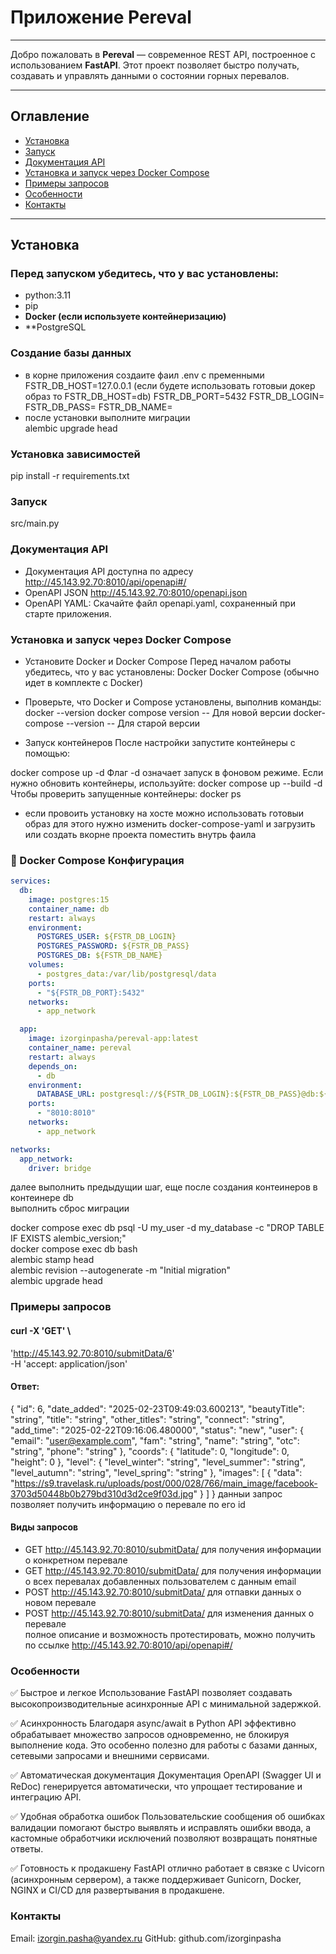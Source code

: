 

# Приложение Pereval
---

Добро пожаловать в **Pereval** — современное REST API, построенное с использованием **FastAPI**. Этот проект позволяет быстро получать, создавать и управлять данными о состоянии горных перевалов.

---

## Оглавление

- [Установка](#установка)
- [Запуск](#запуск)
- [Документация API](#документация-api)
- [Установка и запуск через Docker Compose](#docker-образ)
- [Примеры запросов](#примеры-запросов)
- [Особенности](#особенности)
- [Контакты](#контакты)


---

## Установка

### Перед запуском убедитесь, что у вас установлены:

- python:3.11
- pip
- **Docker (если используете контейнеризацию)**
- **PostgreSQL

### Создание базы данных
- в корне приложения создаите фаил .env с пременными 
FSTR_DB_HOST=127.0.0.1 (если будете использовать готовыи докер образ то FSTR_DB_HOST=db)
FSTR_DB_PORT=5432
FSTR_DB_LOGIN=
FSTR_DB_PASS=
FSTR_DB_NAME=
- после установки выполните миграции  
alembic upgrade head

### Установка зависимостей
pip install -r requirements.txt
### Запуск
src/main.py

### Документация API
- Документация API доступна по адресу http://45.143.92.70:8010/api/openapi#/
- OpenAPI JSON http://45.143.92.70:8010/openapi.json
- OpenAPI YAML: Скачайте файл openapi.yaml, сохраненный при старте приложения.

### Установка и запуск через Docker Compose
- Установите Docker и Docker Compose
Перед началом работы убедитесь, что у вас установлены:
Docker
Docker Compose (обычно идет в комплекте с Docker)

- Проверьте, что Docker и Compose установлены, выполнив команды:
docker --version
docker compose version  -- Для новой версии
docker-compose --version  -- Для старой версии
-  Запуск контейнеров
После настройки запустите контейнеры с помощью:

docker compose up -d
Флаг -d означает запуск в фоновом режиме.
Если нужно обновить контейнеры, используйте:
docker compose up --build -d
Чтобы проверить запущенные контейнеры:
docker ps
- если провоить установку на хосте можно использовать готовыи образ
для этого нужно изменить docker-compose-yaml и загрузить или создать вкорне проекта
поместить внутрь фаила  
### 📌 Docker Compose Конфигурация

```yaml
services:  
  db:  
    image: postgres:15  
    container_name: db  
    restart: always  
    environment:  
      POSTGRES_USER: ${FSTR_DB_LOGIN}  
      POSTGRES_PASSWORD: ${FSTR_DB_PASS}  
      POSTGRES_DB: ${FSTR_DB_NAME}  
    volumes:  
      - postgres_data:/var/lib/postgresql/data  
    ports:   
      - "${FSTR_DB_PORT}:5432"  
    networks:  
      - app_network  

  app:  
    image: izorginpasha/pereval-app:latest  
    container_name: pereval  
    restart: always  
    depends_on:  
      - db  
    environment:  
      DATABASE_URL: postgresql://${FSTR_DB_LOGIN}:${FSTR_DB_PASS}@db:${FSTR_DB_PORT}/${FSTR_DB_NAME}         
    ports:  
      - "8010:8010"  
    networks:  
      - app_network  

networks:  
  app_network:  
    driver: bridge 
```

далее выполнить предыдущии шаг, еще после создания контеинеров в контеинере db  
выполнить сброс миграции   
  
docker compose exec db psql -U my_user -d my_database -c "DROP TABLE IF EXISTS alembic_version;"  
docker compose exec db bash  
alembic stamp head  
alembic revision --autogenerate -m "Initial migration"  
alembic upgrade head  


### Примеры запросов
#### curl -X 'GET' \
  'http://45.143.92.70:8010/submitData/6' \
  -H 'accept: application/json'
#### Ответ:   
{
  "id": 6,
  "date_added": "2025-02-23T09:49:03.600213",
  "beautyTitle": "string",
  "title": "string",
  "other_titles": "string",
  "connect": "string",
  "add_time": "2025-02-22T09:16:06.480000",
  "status": "new",
  "user": {
    "email": "user@example.com",
    "fam": "string",
    "name": "string",
    "otc": "string",
    "phone": "string"
  },
  "coords": {
    "latitude": 0,
    "longitude": 0,
    "height": 0
  },
  "level": {
    "level_winter": "string",
    "level_summer": "string",
    "level_autumn": "string",
    "level_spring": "string"
  },
  "images": [
    {
      "data": "https://s9.travelask.ru/uploads/post/000/028/766/main_image/facebook-3703d50448b0b279bd310d3d2ce9f03d.jpg"
    }
  ]
}
данныи запрос позволяет получить информацию о перевале по его id  

#### Виды запросов
- GET http://45.143.92.70:8010/submitData/<id> для получения информации о конкретном перевале 
- GET http://45.143.92.70:8010/submitData/<email> для получения информации о всех перевалах 
добавленных пользователем с данным email
- POST http://45.143.92.70:8010/submitData/ для отпавки данных о новом перевале
- POST http://45.143.92.70:8010/submitData/<id> для изменения данных о перевале  
полное описание и возможность протестировать, можно получить по ссылке http://45.143.92.70:8010/api/openapi#/

### Особенности

✅ Быстрое и легкое
Использование FastAPI позволяет создавать высокопроизводительные асинхронные API с минимальной задержкой.  

✅ Асинхронность
Благодаря async/await в Python API эффективно обрабатывает множество запросов одновременно, не блокируя выполнение кода. Это особенно полезно для работы с базами данных, сетевыми запросами и внешними сервисами.

✅ Автоматическая документация
Документация OpenAPI (Swagger UI и ReDoc) генерируется автоматически, что упрощает тестирование и интеграцию API.

✅ Удобная обработка ошибок
Пользовательские сообщения об ошибках валидации помогают быстро выявлять и исправлять ошибки ввода, а кастомные обработчики исключений позволяют возвращать понятные ответы.

✅ Готовность к продакшену
FastAPI отлично работает в связке с Uvicorn (асинхронным сервером), а также поддерживает Gunicorn, Docker, NGINX и CI/CD для развертывания в продакшене.

### Контакты

Email: izorgin.pasha@yandex.ru
GitHub: github.com/izorginpasha